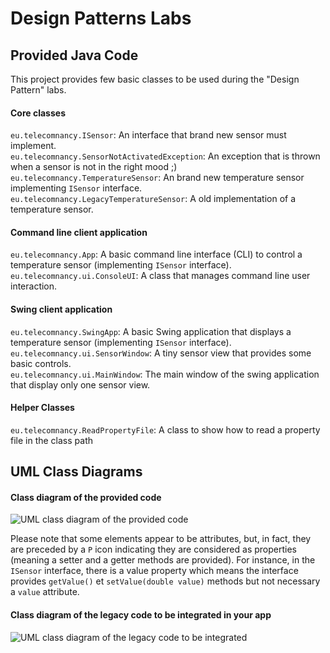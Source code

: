 Design Patterns Labs
=========

## Provided Java Code

This project provides few basic classes to be used during the "Design Pattern" labs.  


#### Core classes

`eu.telecomnancy.ISensor`: An interface that brand new sensor must implement.  
`eu.telecomnancy.SensorNotActivatedException`: An exception that is thrown when a sensor is not in the right mood ;)  
`eu.telecomnancy.TemperatureSensor`: An brand new temperature sensor implementing `ISensor` interface.  
`eu.telecomnancy.LegacyTemperatureSensor`: A old implementation of a temperature sensor.  

#### Command line client application

`eu.telecomnancy.App`: A basic command line interface (CLI) to control a temperature sensor (implementing `ISensor` interface).  
`eu.telecomnancy.ui.ConsoleUI`: A class that manages command line user interaction.  

#### Swing client application

`eu.telecomnancy.SwingApp`: A basic Swing application that displays a temperature sensor (implementing `ISensor` interface).  
`eu.telecomnancy.ui.SensorWindow`: A tiny sensor view that provides some basic controls.  
`eu.telecomnancy.ui.MainWindow`: The main window of the swing application that display only one sensor view.  

#### Helper Classes

`eu.telecomnancy.ReadPropertyFile`: A class to show how to read a property file in the class path

## UML Class Diagrams

#### Class diagram of the provided code

![UML class diagram of the provided code](https://bytebucket.org/telecomnancy-pcd/design-patterns-lab/raw/c75905ab438c893770f196fb18c57c1344877169/uml/class-diagram.png)

Please note that some elements appear to be attributes, but, in fact, they are preceded by a `P` icon indicating they are considered as properties (meaning a setter and a getter methods are provided). For instance, in the `ISensor` interface, there is a value property which means the interface provides `getValue()` et `setValue(double value)` methods but not necessary a `value` attribute.  

#### Class diagram of the legacy code to be integrated in your app

![UML class diagram of the legacy code to be integrated](https://bytebucket.org/telecomnancy-pcd/design-patterns-lab/raw/c75905ab438c893770f196fb18c57c1344877169/uml/legacy-class-diagram.png)